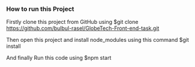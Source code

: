 

### How to run this Project

Firstly clone this project from GitHub using $git clone https://github.com/bulbul-rasel/GlobeTech-Front-end-task.git

Then open this project and install node_modules using this command $git install

And finally Run this code using $npm start